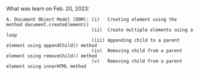 What was learn on Feb. 20, 2023:

    A. Document Object Model (DOM): (i)   Creating element using the method document.createElement()
                                    (ii)  Create multiple elements using a loop
                                    (iii) Appending child to a parent element using appendChild() method
                                    (iv)  Removing child from a parent element using removeChild() method
                                    (v)   Removing child from a parent element using innerHTML method